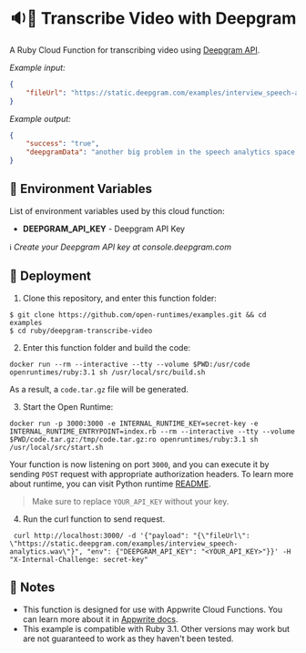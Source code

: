 # 🔉📃 Transcribe Video with Deepgram

A Ruby Cloud Function for transcribing video using [Deepgram API](https://deepgram.com/).

_Example input:_

```json
{
    "fileUrl": "https://static.deepgram.com/examples/interview_speech-analytics.wav"
}
```

_Example output:_


```json
{
    "success": "true",
    "deepgramData": "another big problem in the speech analytics space. When customers first bring the software on. Is that they they are blown away by the fact that an engine can monitor hundreds of Kpis. Right? Everything from my..."
}
```

## 📝 Environment Variables

List of environment variables used by this cloud function:

- **DEEPGRAM_API_KEY** - Deepgram API Key

ℹ️ _Create your Deepgram API key at console.deepgram.com_

## 🚀 Deployment

1. Clone this repository, and enter this function folder:

```
$ git clone https://github.com/open-runtimes/examples.git && cd examples
$ cd ruby/deepgram-transcribe-video
```

2. Enter this function folder and build the code:
```
docker run --rm --interactive --tty --volume $PWD:/usr/code openruntimes/ruby:3.1 sh /usr/local/src/build.sh
```
As a result, a `code.tar.gz` file will be generated.

3. Start the Open Runtime:
```
docker run -p 3000:3000 -e INTERNAL_RUNTIME_KEY=secret-key -e INTERNAL_RUNTIME_ENTRYPOINT=index.rb --rm --interactive --tty --volume $PWD/code.tar.gz:/tmp/code.tar.gz:ro openruntimes/ruby:3.1 sh /usr/local/src/start.sh
```



Your function is now listening on port `3000`, and you can execute it by sending `POST` request with appropriate authorization headers. To learn more about runtime, you can visit Python runtime [README](https://github.com/open-runtimes/open-runtimes/tree/main/runtimes/ruby-3.1).

> Make sure to replace `YOUR_API_KEY` without your key.

4. Run the curl function to send request.
```
 curl http://localhost:3000/ -d '{"payload": "{\"fileUrl\": \"https://static.deepgram.com/examples/interview_speech-analytics.wav\"}", "env": {"DEEPGRAM_API_KEY": "<YOUR_API_KEY>"}}' -H "X-Internal-Challenge: secret-key"
```



## 📝 Notes
 - This function is designed for use with Appwrite Cloud Functions. You can learn more about it in [Appwrite docs](https://appwrite.io/docs/functions).
 - This example is compatible with Ruby 3.1. Other versions may work but are not guaranteed to work as they haven't been tested.
